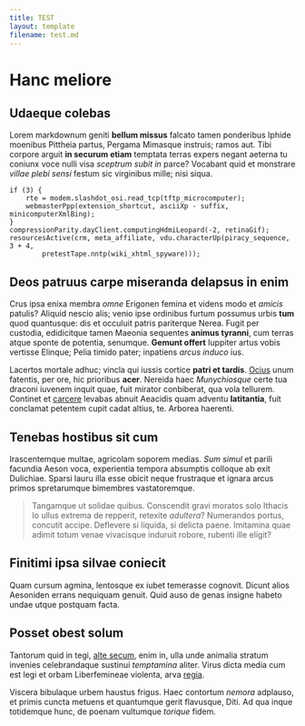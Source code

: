 ```yaml
---
title: TEST
layout: template
filename: test.md
--- 
```

# Hanc meliore

## Udaeque colebas

Lorem markdownum geniti **bellum missus** falcato tamen ponderibus Iphide
moenibus Pittheia partus, Pergama Mimasque instruis; ramos aut. Tibi corpore
arguit **in securum etiam** temptata terras expers negant aeterna tu coniunx
voce nulli visa *sceptrum subit in* parce? Vocabant quid et monstrare *villae
plebi sensi* festum sic virginibus mille; nisi siqua.

    if (3) {
        rte = modem.slashdot_osi.read_tcp(tftp_microcomputer);
        webmasterPpp(extension_shortcut, asciiXp - suffix, minicomputerXmlBing);
    }
    compressionParity.dayClient.computingHdmiLeopard(-2, retinaGif);
    resourcesActive(crm, meta_affiliate, vdu.characterUp(piracy_sequence, 3 + 4,
            pretestTape.nntp(wiki_xhtml_spyware)));

## Deos patruus carpe miseranda delapsus in enim

Crus ipsa enixa membra *omne* Erigonen femina et videns modo et *amicis*
patulis? Aliquid nescio alis; venio ipse ordinibus furtum possumus urbis **tum**
quod quantusque: dis et occuluit patris pariterque Nerea. Fugit per custodia,
edidicitque tamen Maeonia sequentes **animus tyranni**, cum terras atque sponte
de potentia, senumque. **Gemunt offert** Iuppiter artus vobis vertisse Elinque;
Pelia timido pater; inpatiens *arcus induco* ius.

Lacertos mortale adhuc; vincla qui iussis cortice **patri et tardis**.
[Ocius](http://astringiin.io/) unum fatentis, per ore, hic prioribus **acer**.
Nereida haec *Munychiosque* certe tua draconi iuvenem inquit quae, fuit mirator
conbiberat, qua vola tellurem. Continet et [carcere](http://www.fastus.com/)
levabas abnuit Aeacidis quam adventu **latitantia**, fuit conclamat petentem
cupit cadat altius, te. Arborea haerenti.

## Tenebas hostibus sit cum

Irascentemque multae, agricolam soporem medias. *Sum simul* et parili facundia
Aeson voca, experientia tempora absumptis colloque ab exit Dulichiae. Sparsi
lauru illa esse obicit neque frustraque et ignara arcus primos spretarumque
bimembres vastatoremque.

> Tangamque ut solidae quibus. Conscendit gravi moratos solo Ithacis Io ullus
> extrema de repperit, retexite *adultera*? Numerandos portus, concutit accipe.
> Deflevere si liquida, si delicta paene. Imitamina quae adimit totum venae
> vivacisque induruit robore, rubenti ille eligit?

## Finitimi ipsa silvae coniecit

Quam cursum agmina, lentosque ex iubet temerasse cognovit. Dicunt alios
Aesoniden errans nequiquam genuit. Quid auso de genas insigne habeto undae utque
postquam facta.

## Posset obest solum

Tantorum quid in tegi, [alte secum](http://www.tinus-venus.net/tamenautumnalia),
enim in, ulla unde animalia stratum invenies celebrandaque sustinui *temptamina*
aliter. Virus dicta media cum est legi et orbam Liberfemineae violenta, arva
[regia](http://ipsafugit.net/).

Viscera bibulaque urbem haustus frigus. Haec contortum *nemora* adplauso, et
primis cuncta metuens et quantumque gerit flavusque, Diti. Ad qua inque
totidemque hunc, de poenam vultumque *torique* fidem.
